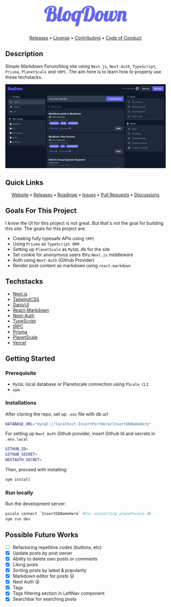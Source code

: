 <div align="center">
  <img src="./public/logo-bd.png" alt="BloqDown" height="80" />
</div>

<p align="center">
  <a href="https://github.com/amirfakhrullah/BloqDown/releases">Releases</a> •
  <a href="https://github.com/amirfakhrullah/BloqDown/blob/main/LICENSE">License</a> •
  <a href="https://github.com/amirfakhrullah/BloqDown/blob/main/CONTRIBUTING.md">Contributing</a> •
  <a href="https://github.com/amirfakhrullah/BloqDown/blob/main/CODE_OF_CONDUCT.md">Code of Conduct</a>
</p>

## Description

Simple Markdown Forum/blog site using `Next.js`, `Next-Auth`, `TypeScript`, `Prisma`, `PlanetScale` and `tRPC`. The aim here is to learn how to properly use these techstacks.

![bloqdown](./public/bloqdown.JPG)

## Quick Links

<p align="center">
  <a href="https://bloqdown.fakhrullah.com">Website</a> •
  <a href="https://github.com/amirfakhrullah/BloqDown/releases">Releases</a> •
  <a href="https://github.com/amirfakhrullah/BloqDown/projects/1">Roadmap</a> •
  <a href="https://github.com/amirfakhrullah/BloqDown/issues">Issues</a> •
  <a href="https://github.com/amirfakhrullah/BloqDown/pulls">Pull Requests</a> •
  <a href="https://github.com/amirfakhrullah/BloqDown/discussions">Discussions</a>
</p>

## Goals For This Project

I know the UI for this project is not great. But that's not the goal for building this site. The goals for this project are:

- Creating fully typesafe APIs using `tRPC`
- Using `Prisma` as `TypeScript ORM`
- Setting up `PlanetScale` as `MySQL` db for the site
- Set cookie for anonymous users thru `Next.js` middleware
- Auth using `Next-Auth` (Github Provider)
- Render post content as markdown using `react-markdown`

## Techstacks

- [Next.js](https://nextjs.org/)
- [TailwindCSS](https://tailwindcss.com/)
- [DaisyUI](https://daisyui.com/)
- [React-Markdown](https://github.com/remarkjs/react-markdown)
- [Next-Auth](https://next-auth.js.org/)
- [TypeScript](https://www.typescriptlang.org/)
- [tRPC](https://trpc.io/)
- [Prisma](https://www.prisma.io/)
- [PlanetScale](https://planetscale.com/)
- [Vercel](https://vercel.com/)

## Getting Started

### Prerequisite

- `MySQL` local database or Planetscale connection using `PScale CLI`
- `npm`

### Installations

After cloning the repo, set up `.env` file with db url

```bash
DATABASE_URL="mysql://localhost:InsertPortHere/InsertDbNameHere"
```

For setting up `Next Auth` Github provider, insert Github Id and secrets in `.env.local`

```bash
GITHUB_ID=
GITHUB_SECRET=
NEXTAUTH_SECRET=
```

Then, proceed with installing:

```bash
npm install
```

### Run locally

Run the development server:

```bash
pscale connect `InsertDbNameHere` #for connecting planetscale db
npm run dev
```

## Possible Future Works

- [ ] Refactoring repetitive codes (buttons, etc)
- [x] Update posts by post owner
- [x] Ability to delete own posts or comments
- [x] Liking posts
- [x] Sorting posts by latest & popularity
- [x] Markdown editor for posts :astonished:
- [x] Next Auth :astonished:
- [x] Tags
- [x] Tags filtering section in LeftNav component
- [x] Searchbar for searching posts
